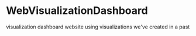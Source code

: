 # WebVisualizationDashboard
visualization dashboard website using visualizations we've created in a past
